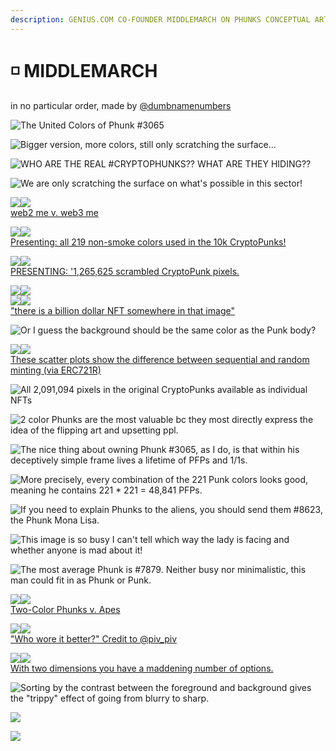 ```yaml
---
description: GENIUS.COM CO-FOUNDER MIDDLEMARCH ON PHUNKS CONCEPTUAL ART
---
```


# ◽ MIDDLEMARCH

in no particular order, made by [@dumbnamenumbers](https://twitter.com/dumbnamenumbers)

![The United Colors of Phunk #3065](<../../.gitbook/assets/image (37).png>)

![Bigger version, more colors, still only scratching the surface...](<../../.gitbook/assets/image (31).png>)

![WHO ARE THE REAL #CRYPTOPHUNKS?? WHAT ARE THEY HIDING??](<../../.gitbook/assets/image (71).png>)

![We are only scratching the surface on what's possible in this sector!](<../../.gitbook/assets/image (53).png>)

![](<../../.gitbook/assets/image (54).png>)![](<../../.gitbook/assets/image (64).png>)\
[web2 me v. web3 me](https://twitter.com/dumbnamenumbers/status/1491460489435660289?s=20\&t=0Shsb-HoSctIX6fkOwZW3Q)

![](<../../.gitbook/assets/image (11).png>)![](<../../.gitbook/assets/image (26).png>)\
[Presenting: all 219 non-smoke colors used in the 10k CryptoPunks!](https://twitter.com/dumbnamenumbers/status/1506617466008522754?s=20\&t=0Shsb-HoSctIX6fkOwZW3Q)

![](<../../.gitbook/assets/image (43).png>)![](<../../.gitbook/assets/image (8).png>)\
[PRESENTING: '1,265,625 scrambled CryptoPunk pixels.](https://twitter.com/dumbnamenumbers/status/1509875632905555976?s=20\&t=0Shsb-HoSctIX6fkOwZW3Q)

![](<../../.gitbook/assets/image (14).png>)![](<../../.gitbook/assets/image (25).png>)\
![](<../../.gitbook/assets/image (34).png>)![](<../../.gitbook/assets/image (67).png>)\
["there is a billion dollar NFT somewhere in that image"](https://twitter.com/dumbnamenumbers/status/1509879954695151618?s=20\&t=0Shsb-HoSctIX6fkOwZW3Q)

![Or I guess the background should be the same color as the Punk body?](<../../.gitbook/assets/image (1).png>)

![](<../../.gitbook/assets/image (22).png>)![](<../../.gitbook/assets/image (24).png>)\
[These scatter plots show the difference between sequential and random minting (via ERC721R)](https://twitter.com/dumbnamenumbers/status/1511056751252148226?s=20\&t=0Shsb-HoSctIX6fkOwZW3Q)

![All 2,091,094 pixels in the original CryptoPunks available as individual NFTs](<../../.gitbook/assets/image (10).png>)

![2 color Phunks are the most valuable bc they most directly express the idea of the flipping art and upsetting ppl.](<../../.gitbook/assets/image (18).png>)

![The nice thing about owning Phunk #3065, as I do, is that within his deceptively simple frame lives a lifetime of PFPs and 1/1s.](<../../.gitbook/assets/image (50).png>)

![More precisely, every combination of the 221 Punk colors looks good, meaning he contains 221 \* 221 = 48,841 PFPs.](<../../.gitbook/assets/image (65).png>)

![If you need to explain Phunks to the aliens, you should send them #8623, the Phunk Mona Lisa.](<../../.gitbook/assets/image (56).png>)

![This image is so busy I can't tell which way the lady is facing and whether anyone is mad about it!](<../../.gitbook/assets/image (7).png>)

![The most average Phunk is #7879. Neither busy nor minimalistic, this man could fit in as Phunk or Punk.](<../../.gitbook/assets/image (30).png>)

![](<../../.gitbook/assets/image (42).png>)![](<../../.gitbook/assets/image (13).png>)\
[Two-Color Phunks v. Apes](https://twitter.com/dumbnamenumbers/status/1513172390133575689?s=20\&t=0Shsb-HoSctIX6fkOwZW3Q)

![](<../../.gitbook/assets/image (23).png>)![](<../../.gitbook/assets/image (12).png>)\
["Who wore it better?" Credit to @piv\_piv](https://twitter.com/dumbnamenumbers/status/1514283655488839680?s=20\&t=0Shsb-HoSctIX6fkOwZW3Q)

![](<../../.gitbook/assets/image (20).png>)![](<../../.gitbook/assets/image (9).png>)\
[With two dimensions you have a maddening number of options.](https://twitter.com/dumbnamenumbers/status/1514383608244539400?s=20\&t=0Shsb-HoSctIX6fkOwZW3Q)

![Sorting by the contrast between the foreground and background gives the "trippy" effect of going from blurry to sharp.](<../../.gitbook/assets/image (63).png>)

![](<../../.gitbook/assets/image (21).png>)

![](<../../.gitbook/assets/image (6).png>)
